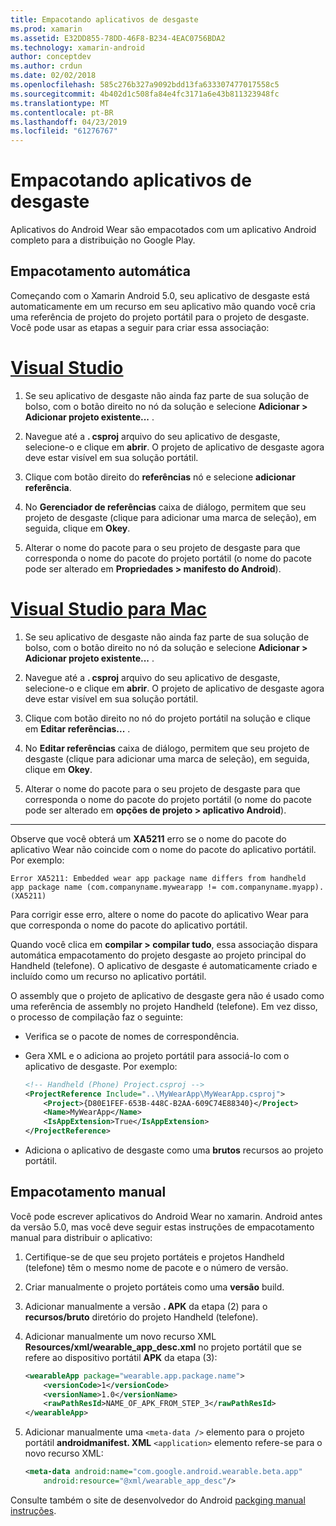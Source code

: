 ```yaml
---
title: Empacotando aplicativos de desgaste
ms.prod: xamarin
ms.assetid: E32DD855-78DD-46F8-B234-4EAC0756BDA2
ms.technology: xamarin-android
author: conceptdev
ms.author: crdun
ms.date: 02/02/2018
ms.openlocfilehash: 585c276b327a9092bdd13fa633307477017558c5
ms.sourcegitcommit: 4b402d1c508fa84e4fc3171a6e43b811323948fc
ms.translationtype: MT
ms.contentlocale: pt-BR
ms.lasthandoff: 04/23/2019
ms.locfileid: "61276767"
---
```

# <a name="packaging-wear-apps"></a>Empacotando aplicativos de desgaste

Aplicativos do Android Wear são empacotados com um aplicativo Android completo para a distribuição no Google Play. 

## <a name="automatic-packaging"></a>Empacotamento automática

Começando com o Xamarin Android 5.0, seu aplicativo de desgaste está automaticamente em um recurso em seu aplicativo mão quando você cria uma referência de projeto do projeto portátil para o projeto de desgaste. Você pode usar as etapas a seguir para criar essa associação: 

# <a name="visual-studiotabwindows"></a>[Visual Studio](#tab/windows)

1. Se seu aplicativo de desgaste não ainda faz parte de sua solução de bolso, com o botão direito no nó da solução e selecione **Adicionar > Adicionar projeto existente...** .

2. Navegue até a **. csproj** arquivo do seu aplicativo de desgaste, selecione-o e clique em **abrir**. O projeto de aplicativo de desgaste agora deve estar visível em sua solução portátil.

3. Clique com botão direito do **referências** nó e selecione **adicionar referência**.

4. No **Gerenciador de referências** caixa de diálogo, permitem que seu projeto de desgaste (clique para adicionar uma marca de seleção), em seguida, clique em **Okey**.

5. Alterar o nome do pacote para o seu projeto de desgaste para que corresponda o nome do pacote do projeto portátil (o nome do pacote pode ser alterado em **Propriedades > manifesto do Android**).

# <a name="visual-studio-for-mactabmacos"></a>[Visual Studio para Mac](#tab/macos)

1. Se seu aplicativo de desgaste não ainda faz parte de sua solução de bolso, com o botão direito no nó da solução e selecione **Adicionar > Adicionar projeto existente...** .

2. Navegue até a **. csproj** arquivo do seu aplicativo de desgaste, selecione-o e clique em **abrir**. O projeto de aplicativo de desgaste agora deve estar visível em sua solução portátil.

3. Clique com botão direito no nó do projeto portátil na solução e clique em **Editar referências...** .

4. No **Editar referências** caixa de diálogo, permitem que seu projeto de desgaste (clique para adicionar uma marca de seleção), em seguida, clique em **Okey**.

5. Alterar o nome do pacote para o seu projeto de desgaste para que corresponda o nome do pacote do projeto portátil (o nome do pacote pode ser alterado em **opções de projeto > aplicativo Android**).

-----


Observe que você obterá um **XA5211** erro se o nome do pacote do aplicativo Wear não coincide com o nome do pacote do aplicativo portátil. Por exemplo:

```shell
Error XA5211: Embedded wear app package name differs from handheld 
app package name (com.companyname.mywearapp != com.companyname.myapp). (XA5211)
```

Para corrigir esse erro, altere o nome do pacote do aplicativo Wear para que corresponda o nome do pacote do aplicativo portátil.

Quando você clica em **compilar > compilar tudo**, essa associação dispara automática empacotamento do projeto desgaste ao projeto principal do Handheld (telefone). O aplicativo de desgaste é automaticamente criado e incluído como um recurso no aplicativo portátil.

O assembly que o projeto de aplicativo de desgaste gera não é usado como uma referência de assembly no projeto Handheld (telefone). Em vez disso, o processo de compilação faz o seguinte:

-   Verifica se o pacote de nomes de correspondência. 

-   Gera XML e o adiciona ao projeto portátil para associá-lo com o aplicativo de desgaste. Por exemplo: 

    ```xml
    <!-- Handheld (Phone) Project.csproj -->
    <ProjectReference Include="..\MyWearApp\MyWearApp.csproj">
        <Project>{D80E1FEF-653B-448C-B2AA-609C74E88340}</Project>
        <Name>MyWearApp</Name>
        <IsAppExtension>True</IsAppExtension>
    </ProjectReference>
    ```

-   Adiciona o aplicativo de desgaste como uma **brutos** recursos ao projeto portátil. 


## <a name="manual-packaging"></a>Empacotamento manual

Você pode escrever aplicativos do Android Wear no xamarin. Android antes da versão 5.0, mas você deve seguir estas instruções de empacotamento manual para distribuir o aplicativo: 

1. Certifique-se de que seu projeto portáteis e projetos Handheld (telefone) têm o mesmo nome de pacote e o número de versão.

2. Criar manualmente o projeto portáteis como uma **versão** build.

3. Adicionar manualmente a versão **. APK** da etapa (2) para o **recursos/bruto** diretório do projeto Handheld (telefone).

4. Adicionar manualmente um novo recurso XML **Resources/xml/wearable_app_desc.xml** no projeto portátil que se refere ao dispositivo portátil **APK** da etapa (3):

    ```xml
    <wearableApp package="wearable.app.package.name">
        <versionCode>1</versionCode>
        <versionName>1.0</versionName>
        <rawPathResId>NAME_OF_APK_FROM_STEP_3</rawPathResId>
    </wearableApp>
    ```

5. Adicionar manualmente uma `<meta-data />` elemento para o projeto portátil **androidmanifest. XML** `<application>` elemento refere-se para o novo recurso XML:

    ```xml
    <meta-data android:name="com.google.android.wearable.beta.app"
        android:resource="@xml/wearable_app_desc"/>
    ```

Consulte também o site de desenvolvedor do Android [packging manual instruções](https://developer.android.com/training/wearables/apps/packaging.html#PackageManually).

